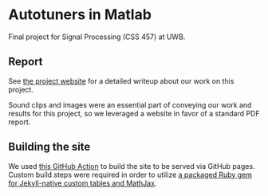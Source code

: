 # Autotuners in Matlab

Final project for Signal Processing (CSS 457) at UWB.

## Report

See [the project website](https://lizzy.wiki/autotuner/) for a detailed 
writeup about our work on this project.

Sound clips and images were an essential part of conveying our work and 
results for this project, so we leveraged a website in favor of a standard 
PDF report.

## Building the site

We used [this GitHub Action](https://github.com/helaili/jekyll-action) 
to build the site to be served via GitHub pages. Custom build steps 
were required in order to utilize [a packaged Ruby gem for Jekyll-native 
custom tables and MathJax](https://github.com/jeffreytse/jekyll-spaceship). 


